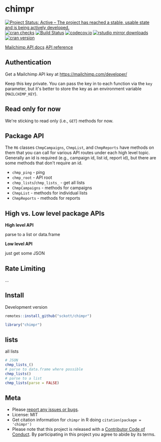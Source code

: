 chimpr
======



[![Project Status: Active – The project has reached a stable, usable state and is being actively developed.](http://www.repostatus.org/badges/latest/active.svg)](http://www.repostatus.org/#active)
[![cran checks](https://cranchecks.info/badges/worst/chimpr)](https://cranchecks.info/pkgs/chimpr)
[![Build Status](https://travis-ci.com/sckott/chimpr.svg?branch=master)](https://travis-ci.com/sckott/chimpr)
[![codecov.io](https://codecov.io/github/sckott/chimpr/coverage.svg?branch=master)](https://codecov.io/github/sckott/chimpr?branch=master)
[![rstudio mirror downloads](http://cranlogs.r-pkg.org/badges/chimpr)](https://github.com/metacran/cranlogs.app)
[![cran version](http://www.r-pkg.org/badges/version/chimpr)](https://cran.r-project.org/package=chimpr)

[Mailchimp API docs][docs]
[API reference][apiref]

## Authentication

Get a Mailchimp API key at <https://mailchimp.com/developer/>

Keep this key private. You can pass the key in to each function via the
`key` parameter, but it's better to store the key as an environment
variable (`MAILCHIMP_KEY`).

## Read only for now

We're sticking to read only (i.e., `GET`) methods for now.

## Package API

The `R6` classes `ChmpCampaigns`, `ChmpList`, and `ChmpReports` have methods on them that 
you can call for various API routes under each high level topic. Generally an id is 
required (e.g., campaign id, list id, report id), but there are some methods that don't 
require an id.

* `chmp_ping` - ping 
* `chmp_root` - API root
* `chmp_lists`/`chmp_lists_` - get all lists
* `ChmpCampaigns` - methods for campaigns
* `ChmpList` - methods for individual lists
* `ChmpReports` - methods for reports

## High vs. Low level package APIs

__High level API__

parse to a list or data.frame

__Low level API__

just get some JSON

## Rate Limiting

...

## Install

Development version


```r
remotes::install_github("sckott/chimpr")
```


```r
library("chimpr")
```

## lists

all lists


```r
# JSON
chmp_lists_()
# parse to data.frame where possible
chmp_lists()
# parse to a list
chmp_lists(parse = FALSE)
```

## Meta

* Please [report any issues or bugs](https://github.com/sckott/chimpr/issues).
* License: MIT
* Get citation information for `chimpr` in R doing `citation(package = 'chimpr')`
* Please note that this project is released with a [Contributor Code of Conduct][coc]. By participating in this project you agree to abide by its terms.

[docs]: https://mailchimp.com/developer/
[apiref]: https://mailchimp.com/developer/guides/get-started-with-mailchimp-api-3/

[coc]: https://github.com/sckott/chimpr/blob/master/CODE_OF_CONDUCT.md

